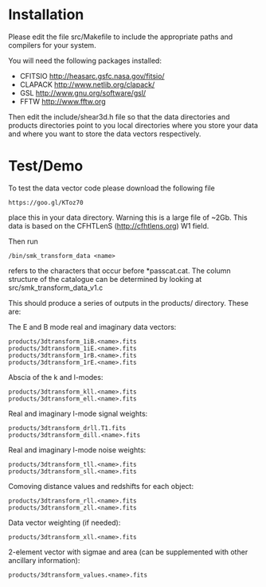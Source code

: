 Installation
============

Please edit the file src/Makefile to include the appropriate paths and compilers for your system. 

You will need the following packages installed: 

- CFITSIO http://heasarc.gsfc.nasa.gov/fitsio/
- CLAPACK http://www.netlib.org/clapack/
- GSL http://www.gnu.org/software/gsl/
- FFTW http://www.fftw.org

Then edit the include/shear3d.h file so that the data directories and products directories point to you local directories where you store your data 
and where you want to store the data vectors respectively.

Test/Demo 
=========

To test the data vector code please download the following file 

	https://goo.gl/KToz70

place this in your data directory. Warning this is a large file of ~2Gb. This data is based on the CFHTLenS (http://cfhtlens.org) W1 field. 

Then run 

	/bin/smk_transform_data <name> 

<name> refers to the characters that occur before *passcat.cat. The column structure of the catalogue can be determined 
by looking at src/smk_transform_data_v1.c

This should produce a series of outputs in the products/ directory. These are: 

The E and B mode real and imaginary data vectors: 

	products/3dtransform_1iB.<name>.fits   
	products/3dtransform_1iE.<name>.fits   
	products/3dtransform_1rB.<name>.fits   
	products/3dtransform_1rE.<name>.fits

Abscia of the k and l-modes: 

	products/3dtransform_kll.<name>.fits   
	products/3dtransform_ell.<name>.fits   
	
Real and imaginary l-mode signal weights: 

	products/3dtransform_drll.T1.fits     
	products/3dtransform_dill.<name>.fits  

Real and imaginary l-mode noise weights: 

	products/3dtransform_tll.<name>.fits
	products/3dtransform_sll.<name>.fits

Comoving distance values and redshifts for each object: 

	products/3dtransform_rll.<name>.fits   
	products/3dtransform_zll.<name>.fits

Data vector weighting (if needed):

	products/3dtransform_xll.<name>.fits

2-element vector with sigmae and area (can be supplemented with other ancillary information): 

	products/3dtransform_values.<name>.fits

